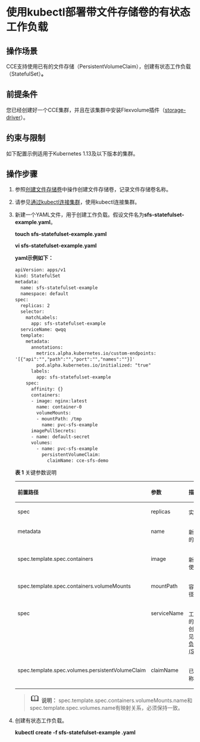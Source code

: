 # 使用kubectl部署带文件存储卷的有状态工作负载<a name="cce_01_0321"></a>

## 操作场景<a name="section1062914713566"></a>

CCE支持使用已有的文件存储（PersistentVolumeClaim），创建有状态工作负载（StatefulSet）**。**

## 前提条件<a name="section1640173074515"></a>

您已经创建好一个CCE集群，并且在该集群中安装Flexvolume插件（[storage-driver](storage-driver（系统资源插件-必装）.md)）。

## 约束与限制<a name="section946015116135"></a>

如下配置示例适用于Kubernetes 1.13及以下版本的集群。

## 操作步骤<a name="section1530655595611"></a>

1.  参照[创建文件存储卷](使用文件存储卷.md#section1191025105819)中操作创建文件存储卷，记录文件存储卷名称。
2.  请参见[通过kubectl连接集群](通过kubectl连接集群.md)，使用kubectl连接集群。
3.  新建一个YAML文件，用于创建工作负载。假设文件名为**sfs-statefulset-example**.**yaml**。

    **touch sfs-statefulset-example.yaml**

    **vi sfs-statefulset-example.yaml**

    **yaml示例如下：**

    ```
    apiVersion: apps/v1
    kind: StatefulSet
    metadata:
      name: sfs-statefulset-example
      namespace: default
    spec:
      replicas: 2
      selector:
        matchLabels:
          app: sfs-statefulset-example
      serviceName: qwqq
      template:
        metadata:
          annotations:
            metrics.alpha.kubernetes.io/custom-endpoints: '[{"api":"","path":"","port":"","names":""}]'
            pod.alpha.kubernetes.io/initialized: "true"
          labels:
            app: sfs-statefulset-example
        spec:
          affinity: {}
          containers:
          - image: nginx:latest
            name: container-0
            volumeMounts:
            - mountPath: /tmp
              name: pvc-sfs-example
          imagePullSecrets:
          - name: default-secret
          volumes:
            - name: pvc-sfs-example
              persistentVolumeClaim:
                claimName: cce-sfs-demo
    ```

    **表 1**  关键参数说明

    <a name="table397913279106"></a>
    <table><thead align="left"><tr id="row119803273101"><th class="cellrowborder" valign="top" width="35.61%" id="mcps1.2.4.1.1"><p id="p711172811283"><a name="p711172811283"></a><a name="p711172811283"></a>前置路径</p>
    </th>
    <th class="cellrowborder" valign="top" width="19.139999999999997%" id="mcps1.2.4.1.2"><p id="p12980132717103"><a name="p12980132717103"></a><a name="p12980132717103"></a>参数</p>
    </th>
    <th class="cellrowborder" valign="top" width="45.25%" id="mcps1.2.4.1.3"><p id="p7981172710104"><a name="p7981172710104"></a><a name="p7981172710104"></a>描述</p>
    </th>
    </tr>
    </thead>
    <tbody><tr id="row99818271102"><td class="cellrowborder" valign="top" width="35.61%" headers="mcps1.2.4.1.1 "><p id="p5111428152813"><a name="p5111428152813"></a><a name="p5111428152813"></a>spec</p>
    </td>
    <td class="cellrowborder" valign="top" width="19.139999999999997%" headers="mcps1.2.4.1.2 "><p id="p345291413122"><a name="p345291413122"></a><a name="p345291413122"></a>replicas</p>
    </td>
    <td class="cellrowborder" valign="top" width="45.25%" headers="mcps1.2.4.1.3 "><p id="p119811427161017"><a name="p119811427161017"></a><a name="p119811427161017"></a>实例数。</p>
    </td>
    </tr>
    <tr id="row14981102761010"><td class="cellrowborder" valign="top" width="35.61%" headers="mcps1.2.4.1.1 "><p id="p01172810283"><a name="p01172810283"></a><a name="p01172810283"></a>metadata</p>
    </td>
    <td class="cellrowborder" valign="top" width="19.139999999999997%" headers="mcps1.2.4.1.2 "><p id="p1258410114111"><a name="p1258410114111"></a><a name="p1258410114111"></a>name</p>
    </td>
    <td class="cellrowborder" valign="top" width="45.25%" headers="mcps1.2.4.1.3 "><p id="p14983152711100"><a name="p14983152711100"></a><a name="p14983152711100"></a>新建工作负载的名称。</p>
    </td>
    </tr>
    <tr id="row15983132715104"><td class="cellrowborder" valign="top" width="35.61%" headers="mcps1.2.4.1.1 "><p id="p111110287288"><a name="p111110287288"></a><a name="p111110287288"></a>spec.template.spec.containers</p>
    </td>
    <td class="cellrowborder" valign="top" width="19.139999999999997%" headers="mcps1.2.4.1.2 "><p id="p18404174281219"><a name="p18404174281219"></a><a name="p18404174281219"></a>image</p>
    </td>
    <td class="cellrowborder" valign="top" width="45.25%" headers="mcps1.2.4.1.3 "><p id="p2098372713107"><a name="p2098372713107"></a><a name="p2098372713107"></a>新建工作负载使用的镜像。</p>
    </td>
    </tr>
    <tr id="row17983427181013"><td class="cellrowborder" valign="top" width="35.61%" headers="mcps1.2.4.1.1 "><p id="p211182811286"><a name="p211182811286"></a><a name="p211182811286"></a>spec.template.spec.containers.volumeMounts</p>
    </td>
    <td class="cellrowborder" valign="top" width="19.139999999999997%" headers="mcps1.2.4.1.2 "><p id="p383919212135"><a name="p383919212135"></a><a name="p383919212135"></a>mountPath</p>
    </td>
    <td class="cellrowborder" valign="top" width="45.25%" headers="mcps1.2.4.1.3 "><p id="p3983142712105"><a name="p3983142712105"></a><a name="p3983142712105"></a>容器内挂载路径。</p>
    </td>
    </tr>
    <tr id="row17159179171318"><td class="cellrowborder" valign="top" width="35.61%" headers="mcps1.2.4.1.1 "><p id="p1011102862812"><a name="p1011102862812"></a><a name="p1011102862812"></a>spec</p>
    </td>
    <td class="cellrowborder" valign="top" width="19.139999999999997%" headers="mcps1.2.4.1.2 "><p id="p6104899138"><a name="p6104899138"></a><a name="p6104899138"></a>serviceName</p>
    </td>
    <td class="cellrowborder" valign="top" width="45.25%" headers="mcps1.2.4.1.3 "><p id="p1210449101314"><a name="p1210449101314"></a><a name="p1210449101314"></a>工作负载对应的服务，服务创建过程请参见<a href="创建有状态负载(StatefulSet).md">创建有状态负载(StatefulSet)</a>。</p>
    </td>
    </tr>
    <tr id="row51546961311"><td class="cellrowborder" valign="top" width="35.61%" headers="mcps1.2.4.1.1 "><p id="p711728102820"><a name="p711728102820"></a><a name="p711728102820"></a>spec.template.spec.volumes.persistentVolumeClaim</p>
    </td>
    <td class="cellrowborder" valign="top" width="19.139999999999997%" headers="mcps1.2.4.1.2 "><p id="p246811218141"><a name="p246811218141"></a><a name="p246811218141"></a>claimName</p>
    </td>
    <td class="cellrowborder" valign="top" width="45.25%" headers="mcps1.2.4.1.3 "><p id="p14105139131316"><a name="p14105139131316"></a><a name="p14105139131316"></a>已有PVC名称。</p>
    </td>
    </tr>
    </tbody>
    </table>

    >![](public_sys-resources/icon-note.gif) **说明：** 
    >spec.template.spec.containers.volumeMounts.name和spec.template.spec.volumes.name有映射关系，必须保持一致。

4.  创建有状态工作负载。

    **kubectl create -f  sfs-statefulset-example .yaml**


